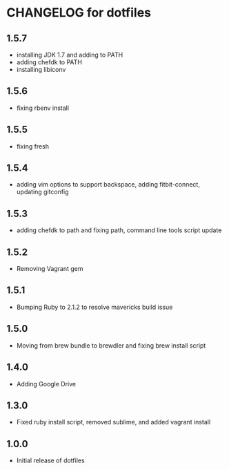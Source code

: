 CHANGELOG for dotfiles
======================

1.5.7
-----
- installing JDK 1.7 and adding to PATH
- adding chefdk to PATH
- installing libiconv

1.5.6
-----
- fixing rbenv install

1.5.5
-----
- fixing fresh

1.5.4
-----
- adding vim options to support backspace, adding fitbit-connect, updating gitconfig

1.5.3
-----
- adding chefdk to path and fixing path, command line tools script update

1.5.2
-----
- Removing Vagrant gem

1.5.1
-----
- Bumping Ruby to 2.1.2 to resolve mavericks build issue

1.5.0
-----
- Moving from brew bundle to brewdler and fixing brew install script

1.4.0
-----
- Adding Google Drive

1.3.0
-----
- Fixed ruby install script, removed sublime, and added vagrant install

1.0.0
-----
- Initial release of dotfiles
